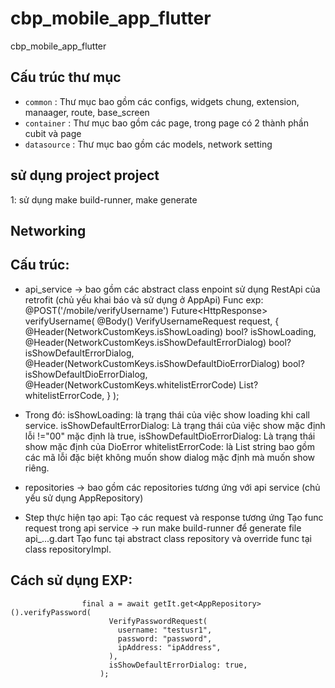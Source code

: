 # cbp_mobile_app_flutter

cbp_mobile_app_flutter
## <a name="part1"></a> Cấu trúc thư mục
*  `common` : Thư mục bao gồm các configs, widgets chung, extension, manaager, route, base_screen
*  `container` : Thư mục bao gồm các page, trong page có 2 thành phần cubit và page
*  `datasource` : Thư mục bao gồm các models, network setting

## sử dụng project project 
1: sử dụng make build-runner, make generate
## Networking
## <a name="part1"></a> Cấu trúc: 
* api_service -> bao gồm các abstract class enpoint sử dụng RestApi của retrofit (chủ yếu khai báo và sử dụng ở AppApi)
Func exp:
  @POST('/mobile/verifyUsername')
  Future<HttpResponse<VerifyUsernameResponse>> verifyUsername(
        @Body() VerifyUsernameRequest request, {
    @Header(NetworkCustomKeys.isShowLoading) bool? isShowLoading,
    @Header(NetworkCustomKeys.isShowDefaultErrorDialog)
        bool? isShowDefaultErrorDialog,
    @Header(NetworkCustomKeys.isShowDefaultDioErrorDialog)
        bool? isShowDefaultDioErrorDialog,
    @Header(NetworkCustomKeys.whitelistErrorCode)
        List<String>? whitelistErrorCode,
  }
  );

* Trong đó: 
isShowLoading: là trạng thái của việc show  loading khi call service.
isShowDefaultErrorDialog: Là trạng thái của việc show mặc định lỗi !="00" mặc định là true,
isShowDefaultDioErrorDialog: Là trạng thái show mặc định của DioError
whitelistErrorCode: là List string bao gồm các mã lỗi đặc biệt không muốn show dialog mặc định mà muốn show riêng.

* repositories -> bao gồm các repositories tương ứng với api service (chủ yếu sử dụng AppRepository)

* Step thực hiện tạo api:
Tạo các request và response tương ứng
Tạo func request trong api service -> run make build-runner để generate file api_...g.dart
Tạo func tại abstract class repository và override func tại class repositoryImpl.

## <a name="part1"></a> Cách sử dụng EXP:
                    final a = await getIt.get<AppRepository>().verifyPassword(
                          VerifyPasswordRequest(
                            username: "testusr1",
                            password: "password",
                            ipAddress: "ipAddress",
                          ),
                          isShowDefaultErrorDialog: true,
                        );



